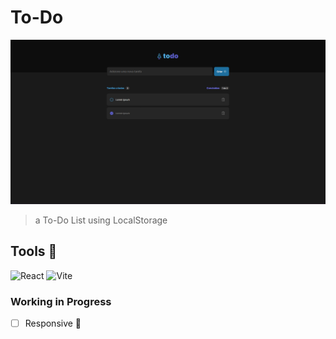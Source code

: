 # To-Do

<img src="/src/assets/image.png" alt="To-Do project">

> a To-Do List using LocalStorage

## Tools 🧰

![React](https://img.shields.io/badge/react-%2320232a.svg?style=for-the-badge&logo=react&logoColor=%2361DAFB)
![Vite](https://img.shields.io/badge/vite-%23646CFF.svg?style=for-the-badge&logo=vite&logoColor=white)

### Working in Progress

-   [ ] Responsive 📱
